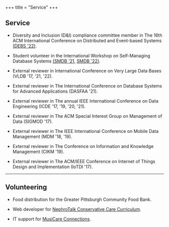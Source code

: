 +++
title = "Service"
+++

## Service

* Diversity and Inclusion (D&I) compliance committee member in The 16th ACM International Conference on Distributed and Event-based Systems [(DEBS '22)](https://2022.debs.org/di-pc/).

* Student volunteer in the International Workshop on Self-Managing Database Systems [(SMDB '21](https://db.cs.pitt.edu/smdb2021), [SMDB '22)](https://db.cs.pitt.edu/smdb2022).


* External reviewer in International Conference on Very Large Data Bases (VLDB '17, '21, '22).

* External reviewer in The International Conference on Database Systems for Advanced Applications (DASFAA '21).

* External reviewer in The annual IEEE International Conference on Data Engineering (ICDE '17, '19, '20, '21).

* External reviewer in The ACM Special Interest Group on Management of Data (SIGMOD '17).

* External reviewer in The IEEE International Conference on Mobile Data Management (MDM '18, '19).

* External reviewer in The Conference on Information and Knowledge Management (CIKM '19).

* External reviewer in The ACM/IEEE Conference on Internet of Things Design and Implementation (IoTDI '17).

---

## Volunteering

* Food distribution for the Greater Pittsburgh Community Food Bank.

* Web developer for [NephroTalk Conservative Care Curriculum](http://www.nephro-talk.com/).

* IT support for [MusiCare Connections](https://www.youtube.com/channel/UCJu-F017ZaUUWWqbj_xvCGQ).
